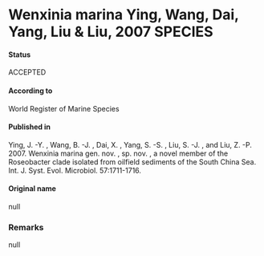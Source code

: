 # Wenxinia marina Ying, Wang, Dai, Yang, Liu & Liu, 2007 SPECIES

#### Status
ACCEPTED

#### According to
World Register of Marine Species

#### Published in
Ying, J. -Y. , Wang, B. -J. , Dai, X. , Yang, S. -S. , Liu, S. -J. , and Liu, Z. -P. 2007. Wenxinia marina gen. nov. , sp. nov. , a novel member of the Roseobacter clade isolated from oilfield sediments of the South China Sea. Int. J. Syst. Evol. Microbiol. 57:1711-1716.

#### Original name
null

### Remarks
null